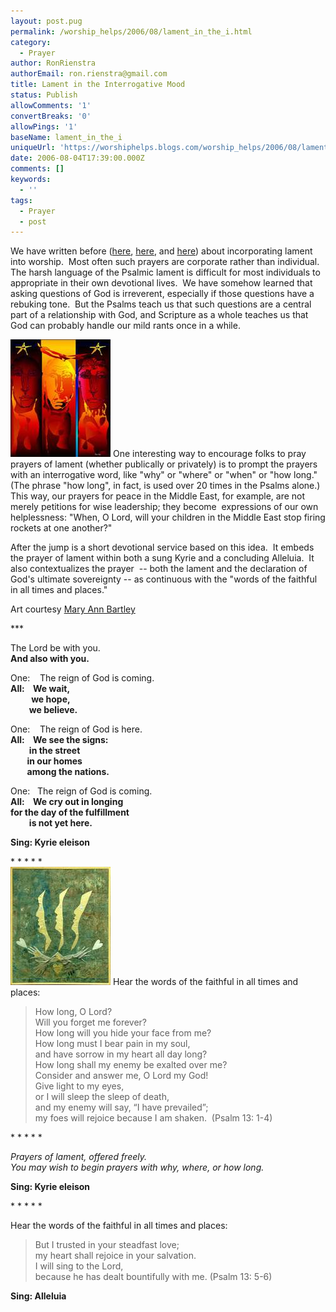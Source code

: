 ```yaml
---
layout: post.pug
permalink: /worship_helps/2006/08/lament_in_the_i.html 
category:
  - Prayer
author: RonRienstra
authorEmail: ron.rienstra@gmail.com
title: Lament in the Interrogative Mood
status: Publish
allowComments: '1'
convertBreaks: '0'
allowPings: '1'
baseName: lament_in_the_i
uniqueUrl: 'https://worshiphelps.blogs.com/worship_helps/2006/08/lament_in_the_i.html '
date: 2006-08-04T17:39:00.000Z
comments: []
keywords:
  - ''
tags:
  - Prayer
  - post
---
```

We have written before ([here](http://worshiphelps.blogs.com/worship_helps/2006/04/recovering_test.html), [here](http://worshiphelps.blogs.com/worship_helps/2006/02/further_thought.html), and [here](http://worshiphelps.blogs.com/worship_helps/2006/02/where_to_put_th.html)) about incorporating lament into worship.  Most often such prayers are corporate rather than individual.  The harsh language of the Psalmic lament is difficult for most individuals to appropriate in their own devotional lives.  We have somehow learned that asking questions of God is irreverent, especially if those questions have a rebuking tone.  But the Psalms teach us that such questions are a central part of a relationship with God, and Scripture as a whole teaches us that God can probably handle our mild rants once in a while. 

[![Lament](/img/lament.jpg "Lament")](/img/shared/lament.jpg) One interesting way to encourage folks to pray prayers of lament (whether publically or privately) is to prompt the prayers with an interrogative word, like "why" or "where" or "when" or "how long."  (The phrase "how long", in fact, is used over 20 times in the Psalms alone.)  This way, our prayers for peace in the Middle East, for example, are not merely petitions for wise leadership; they become  expressions of our own helplessness: "When, O Lord, will your children in the Middle East stop firing rockets at one another?" 

After the jump is a short devotional service based on this idea.  It embeds the prayer of lament within both a sung Kyrie and a concluding Alleluia.  It also contextualizes the prayer  -- both the lament and the declaration of God's ultimate sovereignty -- as continuous with the "words of the faithful in all times and places."

Art courtesy [Mary Ann Bartley](http://jeffline.jefferson.edu/SML/art/aerobics/index.html)  

\*\*\*

The Lord be with you.  
**And also with you.**  
  
One:    The reign of God is coming.  
**All:    We wait,  
          we hope,  
         we believe.**  
  
One:    The reign of God is here.  
**All:    We see the signs:  
         in the street  
        in our homes  
        among the nations.**  
  
One:   The reign of God is coming.  
**All:    We cry out in longing**  
 **for the day of the fulfillment  
         is not yet here.**  
  
**Sing: Kyrie eleison**

\* \* \* \* \*  
[![Image1](/img/image1.jpg "Image1")](/img/shared/image1.jpg) Hear the words of the faithful in all times and places:

> How long, O Lord?  
> Will you forget me forever?  
> How long will you hide your face from me?  
> How long must I bear pain in my soul,  
> and have sorrow in my heart all day long?  
> How long shall my enemy be exalted over me?  
> Consider and answer me, O Lord my God!  
> Give light to my eyes,  
> or I will sleep the sleep of death,  
> and my enemy will say, “I have prevailed”;  
> my foes will rejoice because I am shaken.  (Psalm 13: 1-4)

\* \* \* \* \*

_Prayers of lament, offered freely.  
You may wish to begin prayers with why, where, or how long._  
  
**Sing: Kyrie eleison**  

\* \* \* \* \*

Hear the words of the faithful in all times and places:

> But I trusted in your steadfast love;  
> my heart shall rejoice in your salvation.  
> I will sing to the Lord,  
> because he has dealt bountifully with me. (Psalm 13: 5-6)

  
**Sing: Alleluia**